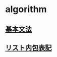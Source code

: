 # algorithm
## [基本文法](https://qiita.com/KoyanagiHitoshi/items/3286fbc65d56dd67737c)

## [リスト内包表記](https://qiita.com/y__sama/items/a2c458de97c4aa5a98e7)